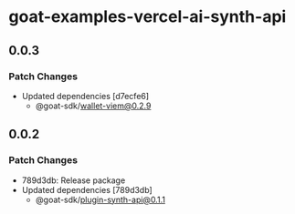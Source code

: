 # goat-examples-vercel-ai-synth-api

## 0.0.3

### Patch Changes

- Updated dependencies [d7ecfe6]
  - @goat-sdk/wallet-viem@0.2.9

## 0.0.2

### Patch Changes

- 789d3db: Release package
- Updated dependencies [789d3db]
  - @goat-sdk/plugin-synth-api@0.1.1

